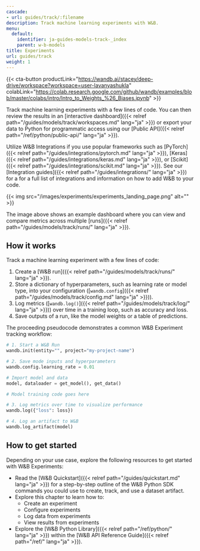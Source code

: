 ```yaml
---
cascade:
- url: guides/track/:filename
description: Track machine learning experiments with W&B.
menu:
  default:
    identifier: ja-guides-models-track-_index
    parent: w-b-models
title: Experiments
url: guides/track
weight: 1
---
```


{{< cta-button productLink="https://wandb.ai/stacey/deep-drive/workspace?workspace=user-lavanyashukla" colabLink="https://colab.research.google.com/github/wandb/examples/blob/master/colabs/intro/Intro_to_Weights_%26_Biases.ipynb" >}}

Track machine learning experiments with a few lines of code. You can then review the results in an [interactive dashboard]({{< relref path="/guides/models/track/workspaces.md" lang="ja" >}}) or export your data to Python for programmatic access using our [Public API]({{< relref path="/ref/python/public-api/" lang="ja" >}}). 

Utilize W&B Integrations if you use popular frameworks such as [PyTorch]({{< relref path="/guides/integrations/pytorch.md" lang="ja" >}}), [Keras]({{< relref path="/guides/integrations/keras.md" lang="ja" >}}), or [Scikit]({{< relref path="/guides/integrations/scikit.md" lang="ja" >}}). See our [Integration guides]({{< relref path="/guides/integrations/" lang="ja" >}}) for a for a full list of integrations and information on how to add W&B to your code.

{{< img src="/images/experiments/experiments_landing_page.png" alt="" >}}

The image above shows an example dashboard where you can view and compare metrics across multiple [runs]({{< relref path="/guides/models/track/runs/" lang="ja" >}}).

## How it works

Track a machine learning experiment with a few lines of code:
1. Create a [W&B run]({{< relref path="/guides/models/track/runs/" lang="ja" >}}).
2. Store a dictionary of hyperparameters, such as learning rate or model type, into your configuration ([`wandb.config`]({{< relref path="/guides/models/track/config.md" lang="ja" >}})).
3. Log metrics ([`wandb.log()`]({{< relref path="/guides/models/track/log/" lang="ja" >}})) over time in a training loop, such as accuracy and loss.
4. Save outputs of a run, like the model weights or a table of predictions.

The proceeding pseudocode demonstrates a common W&B Experiment tracking workflow:

```python showLineNumbers
# 1. Start a W&B Run
wandb.init(entity="", project="my-project-name")

# 2. Save mode inputs and hyperparameters
wandb.config.learning_rate = 0.01

# Import model and data
model, dataloader = get_model(), get_data()

# Model training code goes here

# 3. Log metrics over time to visualize performance
wandb.log({"loss": loss})

# 4. Log an artifact to W&B
wandb.log_artifact(model)
```

## How to get started

Depending on your use case, explore the following resources to get started with W&B Experiments:

* Read the [W&B Quickstart]({{< relref path="/guides/quickstart.md" lang="ja" >}}) for a step-by-step outline of the W&B Python SDK commands you could use to create, track, and use a dataset artifact.
* Explore this chapter to learn how to:
  * Create an experiment
  * Configure experiments
  * Log data from experiments
  * View results from experiments
* Explore the [W&B Python Library]({{< relref path="/ref/python/" lang="ja" >}}) within the [W&B API Reference Guide]({{< relref path="/ref/" lang="ja" >}}).